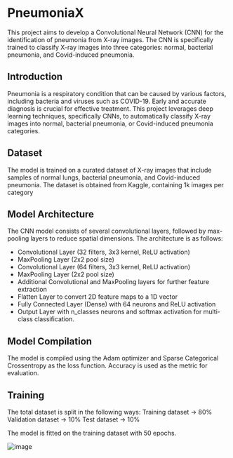 # PneumoniaX
This project aims to develop a Convolutional Neural Network (CNN) for the identification of pneumonia from X-ray images. The CNN is specifically trained to classify X-ray images into three categories: normal, bacterial pneumonia, and Covid-induced pneumonia.

## Introduction
Pneumonia is a respiratory condition that can be caused by various factors, including bacteria and viruses such as COVID-19. Early and accurate diagnosis is crucial for effective treatment. This project leverages deep learning techniques, specifically CNNs, to automatically classify X-ray images into normal, bacterial pneumonia, or Covid-induced pneumonia categories.

## Dataset
The model is trained on a curated dataset of X-ray images that include samples of normal lungs, bacterial pneumonia, and Covid-induced pneumonia. The dataset is obtained from Kaggle, containing 1k images per category

## Model Architecture
The CNN model consists of several convolutional layers, followed by max-pooling layers to reduce spatial dimensions. The architecture is as follows:

- Convolutional Layer (32 filters, 3x3 kernel, ReLU activation)
- MaxPooling Layer (2x2 pool size)
- Convolutional Layer (64 filters, 3x3 kernel, ReLU activation)
- MaxPooling Layer (2x2 pool size)
- Additional Convolutional and MaxPooling layers for further feature extraction
- Flatten Layer to convert 2D feature maps to a 1D vector
- Fully Connected Layer (Dense) with 64 neurons and ReLU activation
- Output Layer with n_classes neurons and softmax activation for multi-class classification.

## Model Compilation
The model is compiled using the Adam optimizer and Sparse Categorical Crossentropy as the loss function. Accuracy is used as the metric for evaluation.

## Training
The total dataset is split in the following ways:
Training dataset -> 80%
Validation dataset -> 10%
Test dataset -> 10%

The model is fitted on the training dataset with 50 epochs.

![image](https://github.com/Wanderoooo/PneumoniaX/assets/137996848/9a2eaa82-e6bb-45d2-8e22-0983de44386d)
